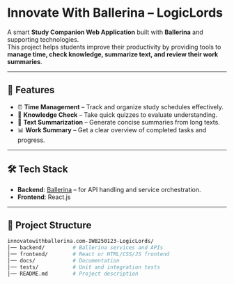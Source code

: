 # Innovate With Ballerina – LogicLords

A smart **Study Companion Web Application** built with **Ballerina** and supporting technologies.  
This project helps students improve their productivity by providing tools to **manage time, check knowledge, summarize text, and review their work summaries**.

---

## 🚀 Features
- ⏰ **Time Management** – Track and organize study schedules effectively.  
- 📝 **Knowledge Check** – Take quick quizzes to evaluate understanding.  
- 📄 **Text Summarization** – Generate concise summaries from long texts.  
- 📊 **Work Summary** – Get a clear overview of completed tasks and progress.  

---

## 🛠️ Tech Stack
- **Backend**: [Ballerina](https://ballerina.io/) – for API handling and service orchestration.  
- **Frontend**: React.js  

---

## 📂 Project Structure
```bash
innovatewithballerina.com-IWB250123-LogicLords/
│── backend/         # Ballerina services and APIs
│── frontend/        # React or HTML/CSS/JS frontend
│── docs/            # Documentation
│── tests/           # Unit and integration tests
│── README.md        # Project description
